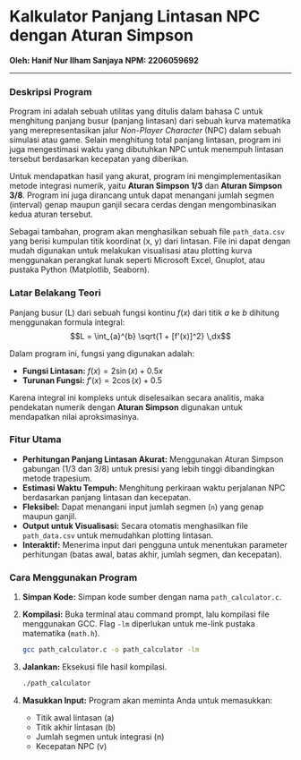 # Kalkulator Panjang Lintasan NPC dengan Aturan Simpson

**Oleh: Hanif Nur Ilham Sanjaya**
**NPM: 2206059692**

---

### Deskripsi Program

Program ini adalah sebuah utilitas yang ditulis dalam bahasa C untuk menghitung panjang busur (panjang lintasan) dari sebuah kurva matematika yang merepresentasikan jalur *Non-Player Character* (NPC) dalam sebuah simulasi atau game. Selain menghitung total panjang lintasan, program ini juga mengestimasi waktu yang dibutuhkan NPC untuk menempuh lintasan tersebut berdasarkan kecepatan yang diberikan.

Untuk mendapatkan hasil yang akurat, program ini mengimplementasikan metode integrasi numerik, yaitu **Aturan Simpson 1/3** dan **Aturan Simpson 3/8**. Program ini juga dirancang untuk dapat menangani jumlah segmen (interval) genap maupun ganjil secara cerdas dengan mengombinasikan kedua aturan tersebut.

Sebagai tambahan, program akan menghasilkan sebuah file `path_data.csv` yang berisi kumpulan titik koordinat (x, y) dari lintasan. File ini dapat dengan mudah digunakan untuk melakukan visualisasi atau plotting kurva menggunakan perangkat lunak seperti Microsoft Excel, Gnuplot, atau pustaka Python (Matplotlib, Seaborn).

### Latar Belakang Teori

Panjang busur (L) dari sebuah fungsi kontinu $f(x)$ dari titik $a$ ke $b$ dihitung menggunakan formula integral:
$$L = \int_{a}^{b} \sqrt{1 + [f'(x)]^2} \,dx$$

Dalam program ini, fungsi yang digunakan adalah:
- **Fungsi Lintasan:** $f(x) = 2\sin(x) + 0.5x$
- **Turunan Fungsi:** $f'(x) = 2\cos(x) + 0.5$

Karena integral ini kompleks untuk diselesaikan secara analitis, maka pendekatan numerik dengan **Aturan Simpson** digunakan untuk mendapatkan nilai aproksimasinya.

### Fitur Utama

- **Perhitungan Panjang Lintasan Akurat:** Menggunakan Aturan Simpson gabungan (1/3 dan 3/8) untuk presisi yang lebih tinggi dibandingkan metode trapesium.
- **Estimasi Waktu Tempuh:** Menghitung perkiraan waktu perjalanan NPC berdasarkan panjang lintasan dan kecepatan.
- **Fleksibel:** Dapat menangani input jumlah segmen (`n`) yang genap maupun ganjil.
- **Output untuk Visualisasi:** Secara otomatis menghasilkan file `path_data.csv` untuk memudahkan plotting lintasan.
- **Interaktif:** Menerima input dari pengguna untuk menentukan parameter perhitungan (batas awal, batas akhir, jumlah segmen, dan kecepatan).

### Cara Menggunakan Program

1.  **Simpan Kode:** Simpan kode sumber dengan nama `path_calculator.c`.

2.  **Kompilasi:** Buka terminal atau command prompt, lalu kompilasi file menggunakan GCC. Flag `-lm` diperlukan untuk me-link pustaka matematika (`math.h`).
    ```bash
    gcc path_calculator.c -o path_calculator -lm
    ```

3.  **Jalankan:** Eksekusi file hasil kompilasi.
    ```bash
    ./path_calculator
    ```

4.  **Masukkan Input:** Program akan meminta Anda untuk memasukkan:
    - Titik awal lintasan (a)
    - Titik akhir lintasan (b)
    - Jumlah segmen untuk integrasi (n)
    - Kecepatan NPC (v)